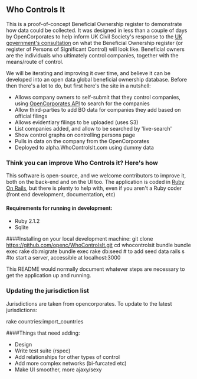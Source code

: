 ## Who Controls It

This is a proof-of-concept Beneficial Ownership register to demonstrate how data could be collected. It was designed in less than a couple of days by OpenCorporates to help inform UK Civil Society's response to the  [UK government's consultation](https://www.gov.uk/government/uploads/system/uploads/attachment_data/file/367578/bis-14-1145-the-register-of-people-with-significant-control-psc-register-register-final-1.pdf) on what the Beneficial Ownership register (or register of Persons of Significant Control) will look like. Beneficial owners are the individuals who ultimately control companies, together with the means/route of control.

We will be iterating and improving it over time, and believe it can be developed into an open data global beneficial ownership database. Before then there's a lot to do, but first here's the site in a nutshell:

* Allows company owners to self-submit that they control companies, using [OpenCorporates API](https://api.opencorporates.com/) to search for the companies
* Allow third-parties to add BO data for companies they add based on official filings
* Allows evidentiary filings to be uploaded (uses S3)
* List companies added, and allow to be searched by 'live-search'
* Show control graphs on controlling persons page
* Pulls in data on the company from the OpenCorporates
* Deployed to alpha.WhoControlsIt.com using dummy data


### Think you can improve **Who Controls it**? Here's how
This software is open-source, and we welcome contributors to improve it, both on the back-end and on the UI too. The application is coded in [Ruby On Rails](http://rubyonrails.org/), but there is plenty to help with, even if you aren't a Ruby coder (front end development, documentation, etc)

#### Requirements for running in development:
* Ruby 2.1.2
* Sqlite


####Installing on your local development machine:
    git clone https://github.com/openc/WhoControlsIt.git
	cd whocontrolsit
	bundle
	bundle exec rake db:migrate
	bundle exec rake db:seed # to add seed data
	rails s #to start a server, accessible at localhost:3000

This README would normally document whatever steps are necessary to get the
application up and running.

### Updating the jurisdiction list

Jurisdictions are taken from opencorporates. To update to the latest jurisdictions:

rake countries:import_countries

####Things that need adding:
* Design
* Write test suite (rspec)
* Add relationships for other types of control
* Add more complex networks (bi-furcated etc)
* Make UI smoother, more ajaxy/sexy



